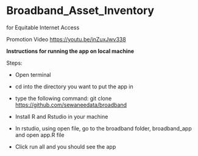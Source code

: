 # Broadband_Asset_Inventory
for Equitable Internet Access

Promotion Video
https://youtu.be/inZuxJwv338



**Instructions for running the app on local machine**

Steps:
- Open terminal
- cd into the directory you want to put the app in
- type the following command: git clone https://github.com/sewaneedata/broadband

- Install R and Rstudio in your machine
- In rstudio, using open file, go to the broadband folder, broadband_app and open app.R file
- Click run all and you should see the app
